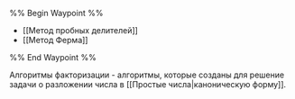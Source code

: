 %% Begin Waypoint %%
- [[Метод пробных делителей]]
- [[Метод Ферма]]

%% End Waypoint %%

Алгоритмы факторизации - алгоритмы, которые созданы для решение задачи о разложении числа в [[Простые числа|каноническую форму]].